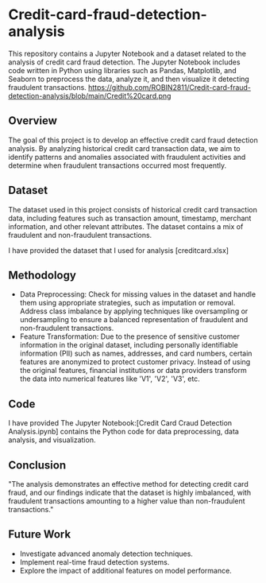 # Credit-card-fraud-detection-analysis
This repository contains a Jupyter Notebook and a dataset related to the analysis of credit card fraud detection. The Jupyter Notebook includes code written in Python using libraries such as Pandas, Matplotlib, and Seaborn to preprocess the data, analyze it, and then visualize it detecting fraudulent transactions.
https://github.com/ROBIN2811/Credit-card-fraud-detection-analysis/blob/main/Credit%20card.png

## Overview
The goal of this project is to develop an effective credit card fraud detection analysis. By analyzing historical credit card transaction data, we aim to identify patterns and anomalies associated with fraudulent activities and determine when fraudulent transactions occurred most frequently.

## Dataset
The dataset used in this project consists of historical credit card transaction data, including features such as transaction amount, timestamp, merchant information, and other relevant attributes. The dataset contains a mix of fraudulent and non-fraudulent transactions.

I have provided the dataset that I used for analysis [creditcard.xlsx]

## Methodology
- Data Preprocessing:
Check for missing values in the dataset and handle them using appropriate strategies, such as imputation or removal.
Address class imbalance by applying techniques like oversampling or undersampling to ensure a balanced representation of fraudulent and non-fraudulent transactions.
- Feature Transformation:
Due to the presence of sensitive customer information in the original dataset, including personally identifiable information (PII) such as names, addresses, and card numbers, certain features are anonymized to protect customer privacy.
Instead of using the original features, financial institutions or data providers transform the data into numerical features like 'V1', 'V2', 'V3', etc.

## Code
I have provided The Jupyter Notebook:[Credit Card Craud Detection Analysis.ipynb] contains the Python code for data preprocessing, data analysis, and visualization.

## Conclusion
"The analysis demonstrates an effective method for detecting credit card fraud, and our findings indicate that the dataset is highly imbalanced, with fraudulent transactions amounting to a higher value than non-fraudulent transactions."

## Future Work
- Investigate advanced anomaly detection techniques.
- Implement real-time fraud detection systems.
- Explore the impact of additional features on model performance.
